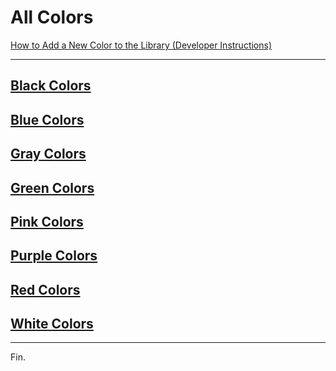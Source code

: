 # All Colors

[How to Add a New Color to the Library (Developer Instructions)](./add-new-color.md)

----

## [Black Colors](./black/black-colors-by-luminance.md)

## [Blue Colors](./blue/blue-colors-by-luminance.md)

## [Gray Colors](./gray/gray-colors-by-luminance.md)

## [Green Colors](./green/green-colors-by-luminance.md)

## [Pink Colors](./pink/pink-colors-by-luminance.md)

## [Purple Colors](./purple/purple-colors-by-luminance.md)

## [Red Colors](./red/red-colors-by-luminance.md)

## [White Colors](./white/white-colors-by-luminance.md)

----

Fin.
